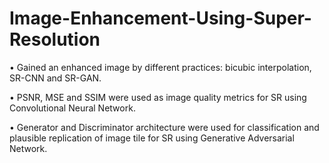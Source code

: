 # Image-Enhancement-Using-Super-Resolution

• Gained an enhanced image by different practices: bicubic interpolation, SR-CNN and SR-GAN.

• PSNR, MSE and SSIM were used as image quality metrics for SR using Convolutional Neural Network.

• Generator and Discriminator architecture were used for classification and plausible replication of image tile for SR
using Generative Adversarial Network.
